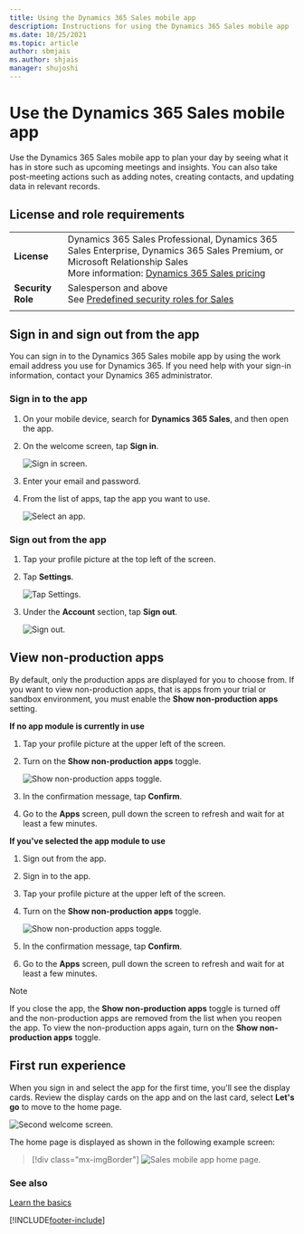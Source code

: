```yaml
---
title: Using the Dynamics 365 Sales mobile app
description: Instructions for using the Dynamics 365 Sales mobile app
ms.date: 10/25/2021
ms.topic: article
author: sbmjais
ms.author: shjais
manager: shujoshi
---
```

# Use the Dynamics 365 Sales mobile app 

Use the Dynamics 365 Sales mobile app to plan your day by seeing what it has in store such as upcoming meetings and insights. You can also take post-meeting actions such as adding notes, creating contacts, and updating data in relevant records.

## License and role requirements
|  | |
|-----------------------|---------|
| **License** | Dynamics 365 Sales Professional, Dynamics 365 Sales Enterprise, Dynamics 365 Sales Premium, or Microsoft Relationship Sales <br>More information: [Dynamics 365 Sales pricing](https://dynamics.microsoft.com/sales/pricing/) |
| **Security Role** | Salesperson and above <br>  See [Predefined security roles for Sales](../security-roles-for-sales.md)|
|||


## Sign in and sign out from the app

You can sign in to the Dynamics 365 Sales mobile app by using the work email address you use for Dynamics 365. If you need help with your sign-in information, contact your Dynamics 365 administrator.

### Sign in to the app

1. On your mobile device, search for **Dynamics 365 Sales**, and then open the app.

2. On the welcome screen, tap **Sign in**.

    ![Sign in screen.](media/sm-sign-in.png "Sign in screen")

3. Enter your email and password.

4. From the list of apps, tap the app you want to use.

    ![Select an app.](media/sm-apps-list.png "Select an app")

### Sign out from the app

1. Tap your profile picture at the top left of the screen.

2. Tap **Settings**.

    ![Tap Settings.](media/sm-select-settings.png "Tap Settings")

3. Under the **Account** section, tap **Sign out**.

    ![Sign out.](media/sm-settings-panel.png "Sign out")

## View non-production apps

By default, only the production apps are displayed for you to choose from. If you want to view non-production apps, that is apps from your trial or sandbox environment, you must enable the **Show non-production apps** setting.

**If no app module is currently in use**

1. Tap your profile picture at the upper left of the screen. 

2. Turn on the **Show non-production apps** toggle.

    ![Show non-production apps toggle.](media/non-prod-apps-toggle.png "Show non-production apps toggle")

3. In the confirmation message, tap **Confirm**.

4. Go to the **Apps** screen, pull down the screen to refresh and wait for at least a few minutes.

**If you've selected the app module to use**

1. Sign out from the app.

2. Sign in to the app.

3. Tap your profile picture at the upper left of the screen.

4. Turn on the **Show non-production apps** toggle.

    ![Show non-production apps toggle.](media/non-prod-apps-toggle.png "Show non-production apps toggle")

5. In the confirmation message, tap **Confirm**.

6. Go to the **Apps** screen, pull down the screen to refresh and wait for at least a few minutes.

> [!NOTE]
> If you close the app, the **Show non-production apps** toggle is turned off and the non-production apps are removed from the list when you reopen the app. To view the non-production apps again, turn on the **Show non-production apps** toggle.

## First run experience

When you sign in and select the app for the first time, you'll see the display cards. Review the display cards on the app and on the last card, select **Let's go** to move to the home page.

![Second welcome screen.](media/sm-welcome-screen1.png "Second welcome screen")

The home page is displayed as shown in the following example screen:

> [!div class="mx-imgBorder"]
> ![Sales mobile app home page.](media/sa-home-page.png "Sales mobile app home page") 

### See also

[Learn the basics](learn-basics-mobile-app.md)


[!INCLUDE[footer-include](../../includes/footer-banner.md)]
